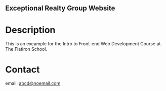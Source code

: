 Exceptional Realty Group Website
----

# Description

This is an excample for the Intro to Front-end Web Development Course at The Flatiron School.

# Contact

email: abcd@noemail.com
